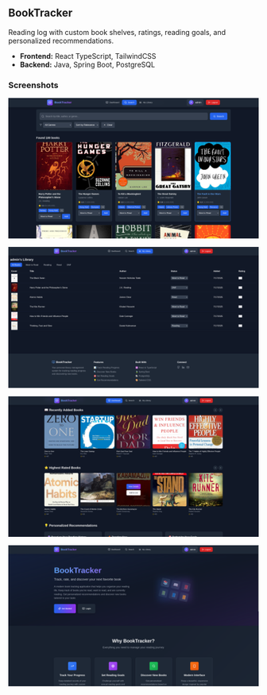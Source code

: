 ## BookTracker
Reading log with custom book shelves, ratings, reading goals, and personalized recommendations.

- **Frontend:** React TypeScript, TailwindCSS
- **Backend:** Java, Spring Boot, PostgreSQL

### Screenshots
![Search](screenshots/search.png)

![Reading List](screenshots/readinglist.png)

![Dashboard](screenshots/dashboard.png)

![Home](screenshots/home.png)
